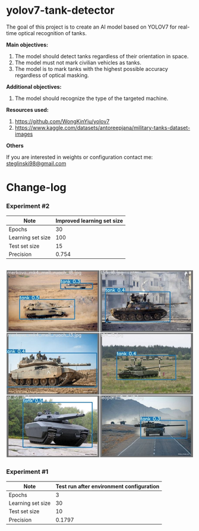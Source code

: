 
# yolov7-tank-detector

The goal of this project is to create an AI model based on YOLOV7 for real-time optical recognition of tanks. 

 **Main objectives:**
1. The model should detect tanks regardless of their orientation in space.
2. The model must not mark civilian vehicles as tanks. 
3. The model is to mark tanks with the highest possible accuracy regardless of optical masking.

 **Additional objectives:**
1. The model should recognize the type of the targeted machine.

**Resources used:**
1. https://github.com/WongKinYiu/yolov7
2. https://www.kaggle.com/datasets/antoreepjana/military-tanks-dataset-images

**Others**

If you are interested in weights or configuration contact me: steglinski98@gmail.com

# Change-log

### Experiment #2
| Note|Improved learning set size  |
|--|--|
|Epochs  | 30 |
| Learning set size | 100 |
| Test set size |  15|
| Precision |   0.754|

![enter image description here](https://raw.githubusercontent.com/Steglinsky/yolov7-tank-detector/main/preview/exp2-2.jpg)
---
### Experiment #1
| Note | Test run after environment configuration |
|--|--|
|Epochs  | 3 |
| Learning set size | 30 |
| Test set size |  10|
| Precision |   0.1797|

